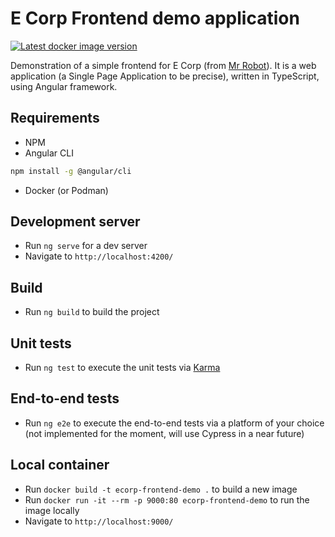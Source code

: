 # E Corp Frontend demo application

[![Latest docker image version](https://img.shields.io/docker/v/devprofr/ecorp-frontend-demo.svg)](https://hub.docker.com/r/devprofr/ecorp-frontend-demo)

Demonstration of a simple frontend for E Corp (from [Mr Robot](https://en.wikipedia.org/wiki/Mr._Robot)). It is a web application (a Single Page Application to be precise), written in TypeScript, using Angular framework.

## Requirements

* NPM
* Angular CLI

```bash
npm install -g @angular/cli
```

* Docker (or Podman)

## Development server

* Run `ng serve` for a dev server
* Navigate to `http://localhost:4200/`

## Build

* Run `ng build` to build the project

## Unit tests

* Run `ng test` to execute the unit tests via [Karma](https://karma-runner.github.io)

## End-to-end tests

* Run `ng e2e` to execute the end-to-end tests via a platform of your choice (not implemented for the moment, will use Cypress in a near future)

## Local container

* Run `docker build -t ecorp-frontend-demo .` to build a new image
* Run `docker run -it --rm -p 9000:80 ecorp-frontend-demo` to run the image locally
* Navigate to `http://localhost:9000/`
